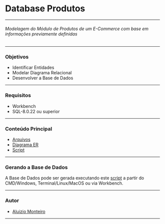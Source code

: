 #  Database Produtos

___

###### *Modelagem do Módulo de Produtos de um E-Commerce com base em informações previamente definidas*
___

### Objetivos

* Identificar Entidades
* Modelar Diagrama Relacional
* Desenvolver a Base de Dados
___
 
### Requisitos

* Workbench
* SQL-8.0.22 ou superior
___

### Conteúdo Principal

* [Arquivos](https://github.com/aluiziomonteiro/dba-gerencia-de-produtos/tree/master/docs)
* [Diagrama ER](https://github.com/aluiziomonteiro/dba-gerencia-de-produtos/blob/master/diagramas/diagramaeer.png)
* [Script](https://github.com/aluiziomonteiro/dba-gerencia-de-produtos/blob/master/schema/TEMPLATE.sql)
___

### Gerando a Base de Dados

A Base de Dados pode ser gerada executando este [script](https://github.com/aluiziomonteiro/dba-gerencia-de-produtos/blob/master/schema/TEMPLATE.sql) a partir do CMD/Windows, Terminal/Linux/MacOS ou via Workbench.
___

### Autor

* [Aluizio Monteiro](https://www.linkedin.com/in/aluizio-monteiro/)

___









<br /><br />